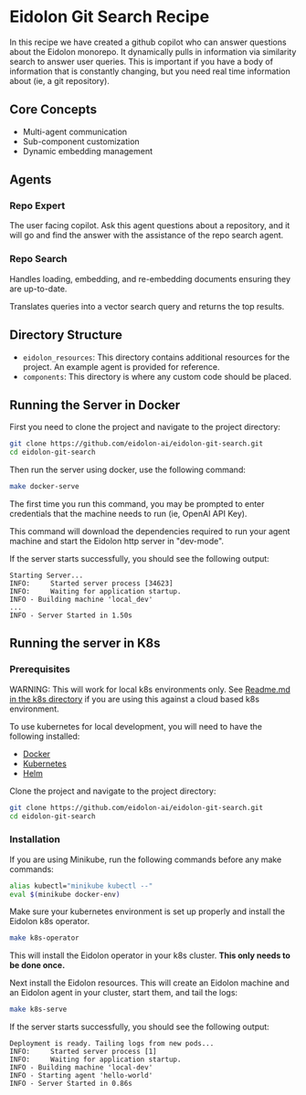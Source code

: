 # Eidolon Git Search Recipe

In this recipe we have created a github copilot who can answer questions about the Eidolon monorepo. It dynamically pulls in information via similarity search to answer user queries.
This is important if you have a body of information that is constantly changing, but you need real time information about (ie, a git repository).

## Core Concepts
* Multi-agent communication
* Sub-component customization
* Dynamic embedding management

## Agents
### Repo Expert
The user facing copilot. Ask this agent questions about a repository, and it will go and find the answer with the 
assistance of the repo search agent.

### Repo Search
Handles loading, embedding, and re-embedding documents ensuring they are up-to-date.

Translates queries into a vector search query and returns the top results.

## Directory Structure

- `eidolon_resources`: This directory contains additional resources for the project. An example agent is provided for reference.
- `components`: This directory is where any custom code should be placed.

## Running the Server in Docker

First you need to clone the project and navigate to the project directory:

```bash
git clone https://github.com/eidolon-ai/eidolon-git-search.git
cd eidolon-git-search
```

Then run the server using docker, use the following command:

```bash
make docker-serve
```

The first time you run this command, you may be prompted to enter credentials that the machine needs
to run (ie, OpenAI API Key).

This command will download the dependencies required to run your agent machine and start the Eidolon http server in
"dev-mode".

If the server starts successfully, you should see the following output:

```
Starting Server...
INFO:     Started server process [34623]
INFO:     Waiting for application startup.
INFO - Building machine 'local_dev'
...
INFO - Server Started in 1.50s
```

## Running the server in K8s

### Prerequisites

WARNING: This will work for local k8s environments only. See [Readme.md in the k8s directory](./k8s/Readme.md) if you are using this against a cloud based k8s environment.

To use kubernetes for local development, you will need to have the following installed:

- [Docker](https://docs.docker.com/get-docker/)
- [Kubernetes](https://kubernetes.io/docs/tasks/tools/)
- [Helm](https://helm.sh/docs/intro/install/)

Clone the project and navigate to the project directory:

```bash
git clone https://github.com/eidolon-ai/eidolon-git-search.git
cd eidolon-git-search
```

### Installation

If you are using Minikube, run the following commands before any make commands:

```bash
alias kubectl="minikube kubectl --"
eval $(minikube docker-env)
```

Make sure your kubernetes environment is set up properly and install the Eidolon k8s operator.

```bash
make k8s-operator
```

This will install the Eidolon operator in your k8s cluster. **This only needs to be done once.**

Next install the Eidolon resources. This will create an Eidolon machine and an Eidolon agent in your cluster, start them, and tail the logs:

```bash
make k8s-serve
```

If the server starts successfully, you should see the following output:

```
Deployment is ready. Tailing logs from new pods...
INFO:     Started server process [1]
INFO:     Waiting for application startup.
INFO - Building machine 'local-dev'
INFO - Starting agent 'hello-world'
INFO - Server Started in 0.86s
```
